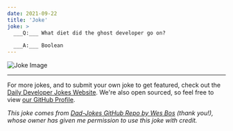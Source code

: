 ```yaml
---
date: 2021-09-22
title: 'Joke'
joke: >
  ___Q:___ What diet did the ghost developer go on?
  
  ___A:___ Boolean
---
```



![Joke Image](https://private.xtrp.io/projects/DailyDeveloperJokes/public_image_server/images/5e125894734cf.png)

---

For more jokes, and to submit your own joke to get featured, check out the [Daily Developer Jokes Website](https://dailydeveloperjokes.github.io/). We're also open sourced, so feel free to view [our GitHub Profile](https://github.com/dailydeveloperjokes).


_This joke comes from [Dad-Jokes GitHub Repo by Wes Bos](https://github.com/wesbos/dad-jokes) (thank you!), whose owner has given me permission to use this joke with credit._

<!--
Joke text:
**Q:** What diet did the ghost developer go on?

**A:** Boolean
 -->


